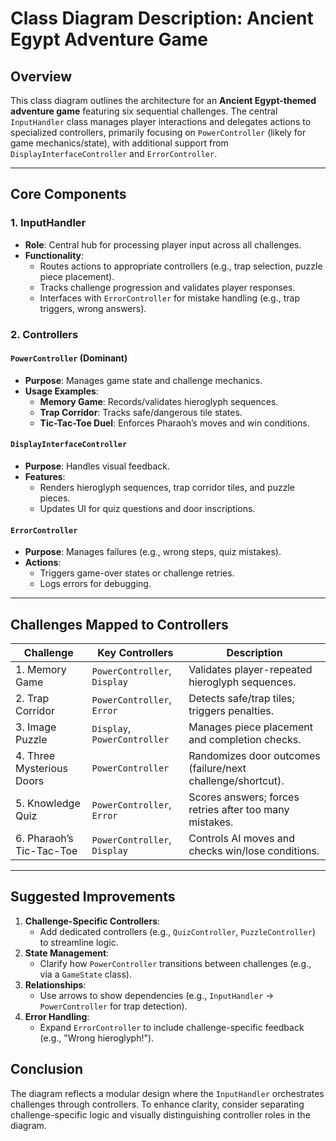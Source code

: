 # Class Diagram Description: Ancient Egypt Adventure Game

## Overview
This class diagram outlines the architecture for an **Ancient Egypt-themed adventure game** featuring six sequential challenges. The central `InputHandler` class manages player interactions and delegates actions to specialized controllers, primarily focusing on `PowerController` (likely for game mechanics/state), with additional support from `DisplayInterfaceController` and `ErrorController`.

---

## Core Components

### 1. **InputHandler**
- **Role**: Central hub for processing player input across all challenges.
- **Functionality**:
  - Routes actions to appropriate controllers (e.g., trap selection, puzzle piece placement).
  - Tracks challenge progression and validates player responses.
  - Interfaces with `ErrorController` for mistake handling (e.g., trap triggers, wrong answers).

### 2. **Controllers**
#### `PowerController` (Dominant)
- **Purpose**: Manages game state and challenge mechanics.
- **Usage Examples**:
  - **Memory Game**: Records/validates hieroglyph sequences.
  - **Trap Corridor**: Tracks safe/dangerous tile states.
  - **Tic-Tac-Toe Duel**: Enforces Pharaoh’s moves and win conditions.

#### `DisplayInterfaceController`
- **Purpose**: Handles visual feedback.
- **Features**:
  - Renders hieroglyph sequences, trap corridor tiles, and puzzle pieces.
  - Updates UI for quiz questions and door inscriptions.

#### `ErrorController`
- **Purpose**: Manages failures (e.g., wrong steps, quiz mistakes).
- **Actions**:
  - Triggers game-over states or challenge retries.
  - Logs errors for debugging.

---

## Challenges Mapped to Controllers
| Challenge               | Key Controllers               | Description                                                                 |
|-------------------------|-------------------------------|-----------------------------------------------------------------------------|
| 1. Memory Game          | `PowerController`, `Display`  | Validates player-repeated hieroglyph sequences.                             |
| 2. Trap Corridor        | `PowerController`, `Error`    | Detects safe/trap tiles; triggers penalties.                                |
| 3. Image Puzzle         | `Display`, `PowerController`  | Manages piece placement and completion checks.                              |
| 4. Three Mysterious Doors| `PowerController`             | Randomizes door outcomes (failure/next challenge/shortcut).                |
| 5. Knowledge Quiz       | `PowerController`, `Error`    | Scores answers; forces retries after too many mistakes.                     |
| 6. Pharaoh’s Tic-Tac-Toe| `PowerController`, `Display`  | Controls AI moves and checks win/lose conditions.                           |

---

## Suggested Improvements
1. **Challenge-Specific Controllers**:
   - Add dedicated controllers (e.g., `QuizController`, `PuzzleController`) to streamline logic.
2. **State Management**:
   - Clarify how `PowerController` transitions between challenges (e.g., via a `GameState` class).
3. **Relationships**:
   - Use arrows to show dependencies (e.g., `InputHandler` → `PowerController` for trap detection).
4. **Error Handling**:
   - Expand `ErrorController` to include challenge-specific feedback (e.g., "Wrong hieroglyph!").

## Conclusion
The diagram reflects a modular design where the `InputHandler` orchestrates challenges through controllers. To enhance clarity, consider separating challenge-specific logic and visually distinguishing controller roles in the diagram.

